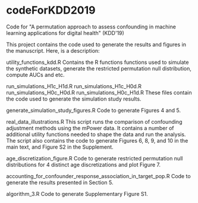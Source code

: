 # codeForKDD2019
Code for "A permutation approach to assess confounding in machine learning applications for digital health" (KDD'19)

This project contains the code used to generate the results and figures in the manuscript. Here, is a description:

utility_functions_kdd.R
Contains the R functions functions used to simulate the synthetic datasets, 
generate the restricted permutation null distribution, compute AUCs and etc.

run_simulations_H1c_H1d.R
run_simulations_H1c_H0d.R
run_simulations_H0c_H0d.R
run_simulations_H0c_H1d.R
These files contain the code used to generate the simulation study results.

generate_simulation_study_figures.R
Code to generate Figures 4 and 5.

real_data_illustrations.R
This script runs the comparison of confounding adjustment methods using the
mPower data. It contains a number of additional utility functions needed to
shape the data and run the analysis. The script also contains the code to 
generate Figures 6, 8, 9, and 10 in the main text, and Figure S2 in the 
Supplement.

age_discretization_figure.R
Code to generate restricted permutation null distributions for 4 distinct
age discretizations and plot Figure 7.

accounting_for_confounder_response_association_in_target_pop.R
Code to generate the results presented in Section 5.

algorithm_3.R 
Code to generate Supplementary Figure S1.
